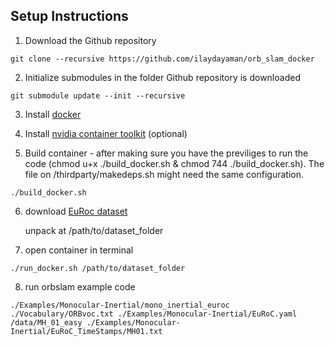 ## Setup Instructions

1. Download the Github repository

```console
git clone --recursive https://github.com/ilaydayaman/orb_slam_docker
```

2. Initialize submodules in the folder Github repository is downloaded

```console
git submodule update --init --recursive
```

3. Install [docker](https://docs.docker.com/engine/install/)

4. Install [nvidia container toolkit](https://docs.nvidia.com/datacenter/cloud-native/container-toolkit/install-guide.html) (optional)

5. Build container - after making sure you have the previliges to run the code (chmod u+x ./build_docker.sh & chmod 744 ./build_docker.sh). The file on /thirdparty/makedeps.sh might need the same configuration. 

```console
./build_docker.sh
```
6. download [EuRoc dataset](http://robotics.ethz.ch/~asl-datasets/ijrr_euroc_mav_dataset/machine_hall/MH_01_easy/MH_01_easy.zip)

   unpack at /path/to/dataset_folder
   
7. open container in terminal

```console
./run_docker.sh /path/to/dataset_folder
```

8. run orbslam example code

```console
./Examples/Monocular-Inertial/mono_inertial_euroc ./Vocabulary/ORBvoc.txt ./Examples/Monocular-Inertial/EuRoC.yaml /data/MH_01_easy ./Examples/Monocular-Inertial/EuRoC_TimeStamps/MH01.txt
```
